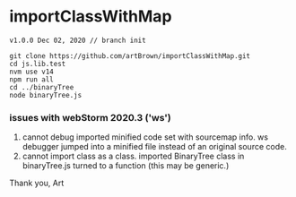 # importClassWithMap

    v1.0.0 Dec 02, 2020 // branch init    
````
git clone https://github.com/artBrown/importClassWithMap.git
cd js.lib.test
nvm use v14
npm run all
cd ../binaryTree
node binaryTree.js
````
### issues with webStorm 2020.3 ('ws')
1. cannot debug imported minified code set with sourcemap info. ws debugger jumped into a minified 
   file instead of an original source code.
1. cannot import class as a class. imported BinaryTree class in binaryTree.js turned to a 
   function (this may be generic.)

Thank you, Art
